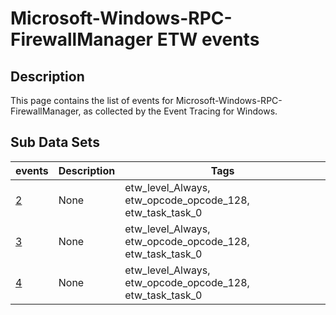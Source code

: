 # Microsoft-Windows-RPC-FirewallManager ETW events

## Description
This page contains the list of events for Microsoft-Windows-RPC-FirewallManager, as collected by the Event Tracing for Windows.

## Sub Data Sets
|events|Description|Tags|
|---|---|---|
|[2](events/event-2.md)|None|etw_level_Always, etw_opcode_opcode_128, etw_task_task_0|
|[3](events/event-3.md)|None|etw_level_Always, etw_opcode_opcode_128, etw_task_task_0|
|[4](events/event-4.md)|None|etw_level_Always, etw_opcode_opcode_128, etw_task_task_0|
